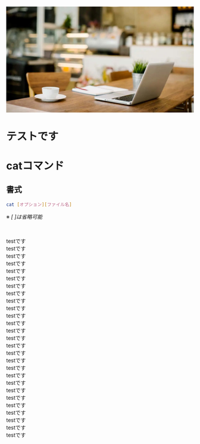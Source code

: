 <!-- 2021-07-27 05:40:26 -->
<!-- テスト -->
<!-- t, s, t -->
![thum](img/cafe.jpg)

# テストです

<!-- fixed -->
# catコマンド
## 書式 
```bash
cat [オプション][ファイル名]
```
※ *[ ]は省略可能*

<br>

testです<br>
testです<br>
testです<br>
testです<br>
testです<br>
testです<br>
testです<br>
testです<br>
testです<br>
testです<br>
testです<br>
testです<br>
testです<br>
testです<br>
testです<br>
testです<br>
testです<br>
testです<br>
testです<br>
testです<br>
testです<br>
testです<br>
testです<br>
testです<br>
testです<br>
testです<br>
testです<br>

